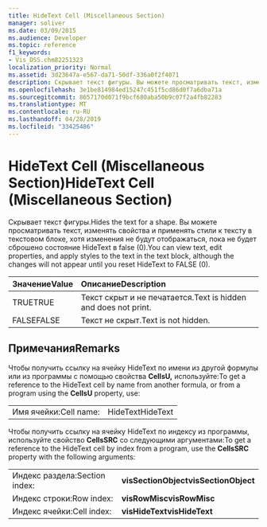 ```yaml
---
title: HideText Cell (Miscellaneous Section)
manager: soliver
ms.date: 03/09/2015
ms.audience: Developer
ms.topic: reference
f1_keywords:
- Vis_DSS.chm82251323
localization_priority: Normal
ms.assetid: 3d23647a-e567-da71-50df-336a0f2f4071
description: Скрывает текст фигуры. Вы можете просматривать текст, изменять свойства и применять стили к тексту в текстовом блоке, хотя изменения не будут отображаться, пока не будет сброшено состояние HideText в false (0).
ms.openlocfilehash: 3e1be814984ed15247c451f5cd86d0f7a6dba71a
ms.sourcegitcommit: 8657170d071f9bcf680aba50b9c07f2a4fb82283
ms.translationtype: MT
ms.contentlocale: ru-RU
ms.lasthandoff: 04/28/2019
ms.locfileid: "33425486"
---
```

# <a name="hidetext-cell-miscellaneous-section"></a><span data-ttu-id="3937d-104">HideText Cell (Miscellaneous Section)</span><span class="sxs-lookup"><span data-stu-id="3937d-104">HideText Cell (Miscellaneous Section)</span></span>

<span data-ttu-id="3937d-105">Скрывает текст фигуры.</span><span class="sxs-lookup"><span data-stu-id="3937d-105">Hides the text for a shape.</span></span> <span data-ttu-id="3937d-106">Вы можете просматривать текст, изменять свойства и применять стили к тексту в текстовом блоке, хотя изменения не будут отображаться, пока не будет сброшено состояние HideText в false (0).</span><span class="sxs-lookup"><span data-stu-id="3937d-106">You can view text, edit properties, and apply styles to the text in the text block, although the changes will not appear until you reset HideText to FALSE (0).</span></span>
  
|<span data-ttu-id="3937d-107">**Значение**</span><span class="sxs-lookup"><span data-stu-id="3937d-107">**Value**</span></span>|<span data-ttu-id="3937d-108">**Описание**</span><span class="sxs-lookup"><span data-stu-id="3937d-108">**Description**</span></span>|
|:-----|:-----|
| <span data-ttu-id="3937d-109">TRUE</span><span class="sxs-lookup"><span data-stu-id="3937d-109">TRUE</span></span>  <br/> | <span data-ttu-id="3937d-110">Текст скрыт и не печатается.</span><span class="sxs-lookup"><span data-stu-id="3937d-110">Text is hidden and does not print.</span></span>  <br/> |
| <span data-ttu-id="3937d-111">FALSE</span><span class="sxs-lookup"><span data-stu-id="3937d-111">FALSE</span></span>  <br/> | <span data-ttu-id="3937d-112">Текст не скрыт.</span><span class="sxs-lookup"><span data-stu-id="3937d-112">Text is not hidden.</span></span>  <br/> |
   
## <a name="remarks"></a><span data-ttu-id="3937d-113">Примечания</span><span class="sxs-lookup"><span data-stu-id="3937d-113">Remarks</span></span>

<span data-ttu-id="3937d-114">Чтобы получить ссылку на ячейку HideText по имени из другой формулы или из программы с помощью свойства **CellsU,** используйте:</span><span class="sxs-lookup"><span data-stu-id="3937d-114">To get a reference to the HideText cell by name from another formula, or from a program using the **CellsU** property, use:</span></span> 
  
|||
|:-----|:-----|
| <span data-ttu-id="3937d-115">Имя ячейки:</span><span class="sxs-lookup"><span data-stu-id="3937d-115">Cell name:</span></span>  <br/> | <span data-ttu-id="3937d-116">HideText</span><span class="sxs-lookup"><span data-stu-id="3937d-116">HideText</span></span>  <br/> |
   
<span data-ttu-id="3937d-117">Чтобы получить ссылку на ячейку HideText по индексу из программы, используйте свойство **CellsSRC** со следующими аргументами:</span><span class="sxs-lookup"><span data-stu-id="3937d-117">To get a reference to the HideText cell by index from a program, use the **CellsSRC** property with the following arguments:</span></span> 
  
|||
|:-----|:-----|
| <span data-ttu-id="3937d-118">Индекс раздела:</span><span class="sxs-lookup"><span data-stu-id="3937d-118">Section index:</span></span>  <br/> |<span data-ttu-id="3937d-119">**visSectionObject**</span><span class="sxs-lookup"><span data-stu-id="3937d-119">**visSectionObject**</span></span> <br/> |
| <span data-ttu-id="3937d-120">Индекс строки:</span><span class="sxs-lookup"><span data-stu-id="3937d-120">Row index:</span></span>  <br/> |<span data-ttu-id="3937d-121">**visRowMisc**</span><span class="sxs-lookup"><span data-stu-id="3937d-121">**visRowMisc**</span></span> <br/> |
| <span data-ttu-id="3937d-122">Индекс ячейки:</span><span class="sxs-lookup"><span data-stu-id="3937d-122">Cell index:</span></span>  <br/> |<span data-ttu-id="3937d-123">**visHideText**</span><span class="sxs-lookup"><span data-stu-id="3937d-123">**visHideText**</span></span> <br/> |
   

